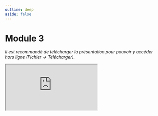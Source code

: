```yaml
---
outline: deep
aside: false
---
```

# Module 3

*Il est recommandé de télécharger la présentation pour pouvoir y accéder hors ligne (Fichier -> Télécharger).*

<iframe src="https://docs.google.com/presentation/d/11FvlmG03ZUd6gh2Q2aIbcX1zdouqg1Ei/edit?usp=sharing&ouid=101914884112510485401&rtpof=true&sd=true"></iframe>
